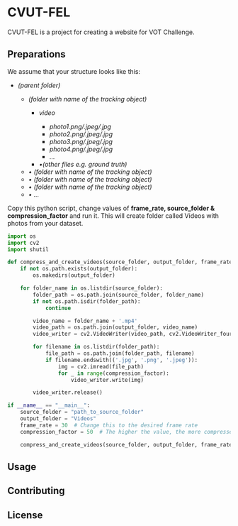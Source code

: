 # CVUT-FEL

CVUT-FEL is a project for creating a website for VOT Challenge.

## Preparations

We assume that your structure looks like this:
<ul><i>
<li>(parent folder)</li>
    <ul>
    <li>(folder with name of the tracking object)</li>
        <ul>
        <li>video</li>
            <ul>
            <li>photo1.png/.jpeg/.jpg</li>
            <li>photo2.png/.jpeg/.jpg</li>
            <li>photo3.png/.jpeg/.jpg</li>
            <li>photo4.png/.jpeg/.jpg</li>
            <li>...</li>
            </ul>
        <li>•(other files e.g. ground truth)</li>
        </ul>
    <li>• (folder with name of the tracking object)</li>
    <li>• (folder with name of the tracking object)</li>
    <li>• (folder with name of the tracking object)</li>
    <li>• ...</li>
    </ul>
</ul></i>

Copy this python script, change values of <b>frame_rate, source_folder & compression_factor</b> and run it. This will create folder called Videos with photos from your dataset.

```python
import os
import cv2
import shutil

def compress_and_create_videos(source_folder, output_folder, frame_rate=30, compression_factor=50):
    if not os.path.exists(output_folder):
        os.makedirs(output_folder)

    for folder_name in os.listdir(source_folder):
        folder_path = os.path.join(source_folder, folder_name)
        if not os.path.isdir(folder_path):
            continue

        video_name = folder_name + '.mp4'
        video_path = os.path.join(output_folder, video_name)
        video_writer = cv2.VideoWriter(video_path, cv2.VideoWriter_fourcc(*'mp4v'), frame_rate, (640, 480))

        for filename in os.listdir(folder_path):
            file_path = os.path.join(folder_path, filename)
            if filename.endswith(('.jpg', '.png', '.jpeg')):
                img = cv2.imread(file_path)
                for _ in range(compression_factor):
                    video_writer.write(img)

        video_writer.release()

if __name__ == "__main__":
    source_folder = "path_to_source_folder"
    output_folder = "Videos"
    frame_rate = 30  # Change this to the desired frame rate
    compression_factor = 50  # The higher the value, the more compressed the video will be

    compress_and_create_videos(source_folder, output_folder, frame_rate, compression_factor)
```

## Usage



## Contributing



## License


